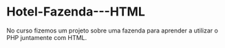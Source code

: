 # Hotel-Fazenda---HTML
No curso fizemos um projeto sobre uma fazenda para aprender a utilizar o PHP juntamente com HTML.
